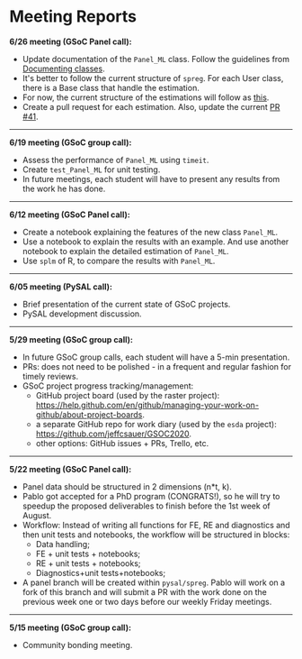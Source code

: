 # Meeting Reports



**6/26 meeting (GSoC Panel call):**

- Update documentation of the `Panel_ML` class. Follow the guidelines from [Documenting classes](https://numpydoc.readthedocs.io/en/latest/format.html#documenting-classes).
- It's better to follow the current structure of `spreg`. For each User class, there is a Base class that handle the estimation. 
- For now, the current structure of the estimations will follow as [this](https://github.com/pabloestradac/GSOC2020/blob/master/docs/structure.md).
- Create a pull request for each estimation. Also, update the current [PR #41](https://github.com/pysal/spreg/pull/41).



---

**6/19 meeting (GSoC group call):**

- Assess the performance of `Panel_ML` using `timeit`.
- Create `test_Panel_ML` for unit testing.
- In future meetings, each student will have to present any results from the work he has done.



---

**6/12 meeting  (GSoC Panel call):**

- Create a notebook explaining the features of the new class `Panel_ML`. 
- Use a notebook to explain the results with an example. And use another notebook to explain the detailed estimation of `Panel_ML`.
- Use `splm` of R, to compare the results with `Panel_ML`.



---

**6/05 meeting (PySAL call):**

- Brief presentation of the current state of GSoC projects.
- PySAL development discussion.



---

**5/29 meeting (GSoC group call):**

- In future GSoC group calls, each student will have a 5-min presentation.
- PRs: does not need to be polished - in a frequent and regular fashion for timely reviews.
- GSoC project progress tracking/management:
    - GitHub project board (used by the raster project): https://help.github.com/en/github/managing-your-work-on-github/about-project-boards.
    - a separate GitHub repo for work diary (used by the `esda` project): https://github.com/jeffcsauer/GSOC2020.
    - other options: GitHub issues + PRs, Trello, etc.



---

**5/22 meeting (GSoC Panel call):**

- Panel data should be structured in 2 dimensions (n*t, k).
- Pablo got accepted for a PhD program (CONGRATS!), so he will try to speedup the proposed deliverables to finish before the 1st week of August.
- Workflow: Instead of writing all functions for FE, RE and diagnostics and then unit tests and notebooks, the workflow will be structured in blocks:
    - Data handling;
    - FE + unit tests + notebooks;
    - RE + unit tests + notebooks;
    - Diagnostics+unit tests+notebooks;
- A panel branch will be created within `pysal/spreg`. Pablo will work on a fork of this branch and will submit a PR with the work done on the previous week one or two days before our weekly Friday meetings.



---

**5/15 meeting (GSoC group call):**

- Community bonding meeting.

